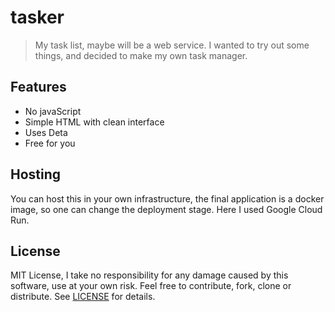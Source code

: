 # tasker

> My task list, maybe will be a web service.
> I wanted to try out some things, and decided to make my own task manager.


## Features

- No javaScript
- Simple HTML with clean interface
- Uses Deta
- Free for you


## Hosting

You can host this in your own infrastructure, the final application is a
docker image, so one can change the deployment stage. Here I used Google
Cloud Run.


## License

MIT License, I take no responsibility for any damage caused by this software,
use at your own risk. Feel free to contribute, fork, clone or distribute. See
[LICENSE](https://github.com/blmayer/tasker/blob/main/LICENSE) for details.
